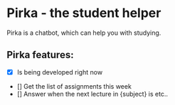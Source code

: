 # Pirka - the student helper

Pirka is a chatbot, which can help you with studying.

## Pirka features:
- [X] Is being developed right now
- [] Get the list of assignments this week
- [] Answer when the next lecture in {subject} is 
etc.. 

